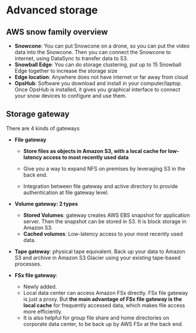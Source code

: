 # Advanced storage

## AWS snow family overview

* **Snowcone**: You can put Snowcone on a drone, so you can put the video data into the Snowcone. Then you can connect the Snowcone to internet, using DataSync to transfer data to S3. 
* **Snowball Edge**: You can do storage clustering, put up to 15 Snowball Edge together to increase the storage size
* **Edge location**: Anywhere does not have internet or far away from cloud
* **OpsHub**: Software you download and install in your computer/laptop. Once OpsHub is installed, it gives you graphical interface to connect your snow devices to configure and use them. 

## Storage gateway

There are 4 kinds of gateways

* **File gateway** 

  * **Store files as objects in Amazon S3, with a local cache for low-latency access to most recently used data**

  * Give you a way to expand NFS on premises by leveraging S3 in the back end. 
  * Integration between file gateway and active directory to provide authentication at file gateway level. 

* **Volume gateway: 2 types**
  * **Stored Volumes**: gateway creates AWS EBS snapshot for application server. Then the snapshot can be stored in S3. It is block storage in Amazon S3. 
  * **Cached volumes**: Low-latency access to your most recently used data.

* **Tape gateway**: physical tape equivalent. Back up your data to Amazon S3 and archive in Amazon S3 Glacier using your existing tape-based processes.

* **FSx file gateway**: 
  * Newly added.
  * Local data center can access Amazon FSx directly. FSx file gateway is just a proxy. But **the main advantage of FSx file gateway is the local cache** for frequently accessed data, which makes file access more efficiently. 
  * It is also helpful for group file share and home directories on corporate data center, to be back up by AWS FSx at the back end.

